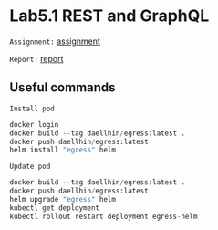 # Lab5.1 REST and GraphQL
`Assignment:` [assignment](<Lab5 RESTAndGraphQL.pdf>)

`Report:` [report](report/Lab5.1.md)

## Useful commands
`Install pod`
```python
docker login
docker build --tag daellhin/egress:latest .
docker push daellhin/egress:latest
helm install "egress" helm
```

`Update pod`
```python
docker build --tag daellhin/egress:latest .
docker push daellhin/egress:latest
helm upgrade "egress" helm
kubectl get deployment
kubectl rollout restart deployment egress-helm
```
